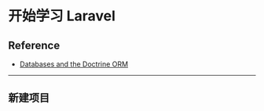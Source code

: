 # 开始学习 Laravel

## Reference

- [Databases and the Doctrine ORM](https://symfony.com/doc/current/doctrine.html)

-------------------------------

## 新建项目


